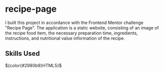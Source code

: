 # recipe-page

I built this project in accordance with the Frontend Mentor challenge "Recipe Page". The application is a static website, consisting of an image of the recipe food item, the necessary preparation time, ingredients, instructions, and nutritional value information of the recipe.

## Skills Used

${color{#2980b9}HTML5}$
